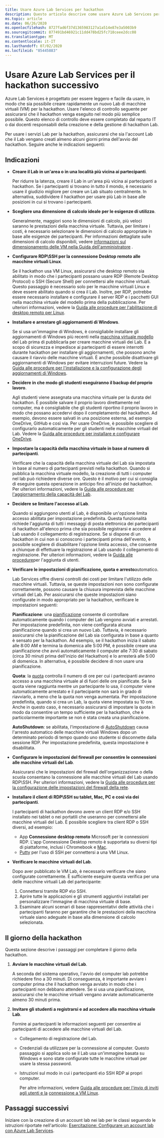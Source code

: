 ```yaml
---
title: Usare Azure Lab Services per hackathon
description: Questo articolo descrive come usare Azure Lab Services per la creazione di Lab che è possibile usare per l'esecuzione di gli hackathon.
ms.topic: article
ms.date: 06/26/2020
ms.openlocfilehash: 8727fad6f37d1365983127a1a514e87e3a5003b9
ms.sourcegitcommit: 877491bd46921c11dd478bd25fc718ceee2dcc08
ms.translationtype: MT
ms.contentlocale: it-IT
ms.lasthandoff: 07/02/2020
ms.locfileid: "85445883"
---
```

# <a name="use-azure-lab-services-for-your-next-hackathon"></a>Usare Azure Lab Services per il hackathon successivo
Azure Lab Services è progettato per essere leggero e facile da usare, in modo che sia possibile creare rapidamente un nuovo Lab di macchine virtuali (VM) per la hackathon.  Usare l'elenco di controllo seguente per assicurarsi che il hackathon venga eseguito nel modo più semplice possibile. Questo elenco di controllo deve essere completato dal reparto IT o dai docenti responsabili della creazione e della gestione di hackathon Lab. 

Per usare i servizi Lab per la hackathon, assicurarsi che sia l'account Lab che il Lab vengano creati almeno alcuni giorni prima dell'avvio del hackathon. Seguire anche le indicazioni seguenti:

## <a name="guidance"></a>Indicazioni

- **Creare il Lab in un'area o in una località più vicina ai partecipanti**. 

    Per ridurre la latenza, creare il Lab in un'area più vicina ai partecipanti a hackathon.  Se i partecipanti si trovano in tutto il mondo, è necessario usare il giudizio migliore per creare un Lab situato centralmente.  In alternativa, suddividere il hackathon per usare più Lab in base alle posizioni in cui si trovano i partecipanti.
- **Scegliere una dimensione di calcolo ideale per le esigenze di utilizzo**.

    Generalmente, maggiori sono le dimensioni di calcolo, più veloci saranno le prestazioni della macchina virtuale. Tuttavia, per limitare i costi, è necessario selezionare le dimensioni di calcolo appropriate in base alle esigenze dei partecipanti. Per informazioni dettagliate sulle dimensioni di calcolo disponibili, vedere [informazioni sul dimensionamento delle VM nella Guida dell'amministratore](administrator-guide.md#vm-sizing) .
- **Configurare RDP\SSH per la connessione Desktop remoto alle macchine virtuali Linux**.

    Se il hackathon usa VM Linux, assicurarsi che desktop remoto sia abilitato in modo che i partecipanti possano usare RDP (Remote Desktop Protocol) o SSH (Secure Shell) per connettersi alle macchine virtuali. Questo passaggio è necessario solo per le macchine virtuali Linux e deve essere abilitato quando si crea il Lab. Inoltre, per RDP, potrebbe essere necessario installare e configurare il server RDP e i pacchetti GUI nella macchina virtuale del modello prima della pubblicazione.  Per ulteriori informazioni, vedere la [Guida alle procedure per l'abilitazione di desktop remoto per Linux](how-to-enable-remote-desktop-linux.md).

- **Installare e arrestare gli aggiornamenti di Windows**. 

    Se si usa un'immagine di Windows, è consigliabile installare gli aggiornamenti di Windows più recenti nella [macchina virtuale modello](how-to-create-manage-template.md) del Lab prima di pubblicarla per creare macchine virtuali dei Lab. È a scopo di sicurezza e impedisce ai partecipanti di essere interrotti durante hackathon per installare gli aggiornamenti, che possono anche causare il riavvio delle macchine virtuali. È anche possibile disattivare gli aggiornamenti di Windows per evitare interruzioni future. Vedere la [Guida alle procedure per l'installazione e la configurazione degli aggiornamenti di Windows](how-to-prepare-windows-template.md#install-and-configure-updates).
- **Decidere in che modo gli studenti eseguiranno il backup del proprio lavoro**. 

    Agli studenti viene assegnata una macchina virtuale per la durata del hackathon. È possibile salvare il proprio lavoro direttamente nel computer, ma è consigliabile che gli studenti riportino il proprio lavoro in modo che possano accedervi dopo il completamento del hackathon. Ad esempio, devono essere salvati in una posizione esterna, ad esempio OneDrive, GitHub e così via. Per usare OneDrive, è possibile scegliere di configurarlo automaticamente per gli studenti nelle macchine virtuali del Lab. Vedere la [Guida alle procedure per installare e configurare OneDrive](how-to-prepare-windows-template.md#install-and-configure-onedrive).
- **Impostare la capacità della macchina virtuale in base al numero di partecipanti**. 

    Verificare che la capacità della macchina virtuale del Lab sia impostata in base al numero di partecipanti previsti nella hackathon. Quando si pubblica la macchina virtuale modello, la creazione di tutti i computer nel lab può richiedere diverse ore. Questo è il motivo per cui si consiglia di eseguire questa operazione in anticipo fino all'inizio del hackathon. Per ulteriori informazioni, vedere la [Guida alle procedure per l'aggiornamento della capacità del Lab](how-to-set-virtual-machine-passwords.md#update-the-lab-capacity).

- **Decidere se limitare l'accesso al Lab**. 

    Quando si aggiungono utenti al Lab, è disponibile un'opzione limita accesso abilitata per impostazione predefinita. Questa funzionalità richiede l'aggiunta di tutti i messaggi di posta elettronica dei partecipanti di hackathon all'elenco prima che sia possibile registrarsi e accedere al Lab usando il collegamento di registrazione. Se si dispone di un hackathon in cui non si conoscono i partecipanti prima dell'evento, è possibile scegliere di disabilitare l'opzione limita accesso, che consente a chiunque di effettuare la registrazione al Lab usando il collegamento di registrazione. Per ulteriori informazioni, vedere la [Guida alle procedure](how-to-configure-student-usage.md#add-users-to-a-lab)per l'aggiunta di utenti.

- **Verificare le impostazioni di pianificazione, quota e arresto**automatico. 

    Lab Services offre diversi controlli dei costi per limitare l'utilizzo delle macchine virtuali. Tuttavia, se queste impostazioni non sono configurate correttamente, possono causare la chiusura imprevista delle macchine virtuali del Lab. Per assicurarsi che queste impostazioni siano configurate in modo appropriato per la hackathon, verificare le impostazioni seguenti:

    **Pianificazione**: una [pianificazione](how-to-create-schedules.md) consente di controllare automaticamente quando i computer dei Lab vengono avviati e arrestati. Per impostazione predefinita, non viene configurata alcuna pianificazione quando si crea un nuovo Lab. Tuttavia, è necessario assicurarsi che la pianificazione del Lab sia configurata in base a quanto è sensato per la hackathon.  Ad esempio, se il hackathon inizia il sabato alle 8:00 AM e termina la domenica alle 5:00 PM, è possibile creare una pianificazione che avvii automaticamente il computer alle 7:30 di sabato (circa 30 minuti prima dell'inizio del Hackathon) e lo arresterà alle 5:00 di domenica. In alternativa, è possibile decidere di non usare una pianificazione.

    **Quota**: la [quota](how-to-configure-student-usage.md#set-quotas-for-users) controlla il numero di ore per cui i partecipanti avranno accesso a una macchina virtuale al di fuori delle ore pianificate. Se la quota viene raggiunta mentre un partecipante lo usa, il computer viene automaticamente arrestato e il partecipante non sarà in grado di riavviarlo, a meno che la quota non venga aumentata. Per impostazione predefinita, quando si crea un Lab, la quota viene impostata su 10 ore. Anche in questo caso, è necessario assicurarsi di impostare la quota in modo da consentire un tempo sufficiente per la hackathon, che è particolarmente importante se non è stata creata una pianificazione.

    **AutoShutdown**: se abilitata, l'impostazione di [AutoShutdown](how-to-enable-shutdown-disconnect.md) causa l'arresto automatico delle macchine virtuali Windows dopo un determinato periodo di tempo quando uno studente si disconnette dalla sessione RDP. Per impostazione predefinita, questa impostazione è disabilitata.

- **Configurare le impostazioni del firewall per consentire le connessioni alle macchine virtuali del Lab**. 

    Assicurarsi che le impostazioni del firewall dell'organizzazione o della scuola consentano la connessione alle macchine virtuali del Lab usando RDP\SSH. Per ulteriori informazioni, vedere la [Guida alle procedure per la configurazione delle impostazioni del firewall della rete](how-to-configure-firewall-settings.md).

- **Installare il client di RDP\SSH su tablet, Mac, PC e così via dei partecipanti**.

    I partecipanti di hackathon devono avere un client RDP e/o SSH installato nei tablet o nei portatili che useranno per connettersi alle macchine virtuali del Lab. È possibile scegliere tra client RDP o SSH diversi, ad esempio:

    - App **Connessione desktop remoto** Microsoft per le connessioni RDP. L'app Connessione Desktop remoto è supportata su diversi tipi di piattaforme, inclusi i Chromebook e [Mac](https://techcommunity.microsoft.com/t5/azure-lab-services/connecting-to-azure-lab-services-environments-on-your-macos/ba-p/1290162).
    - [Putty](https://techcommunity.microsoft.com/t5/azure-lab-services/connecting-to-azure-lab-services-environments-on-your-macos/ba-p/1290162) per l'uso di SSH per connettersi a una VM Linux.
- **Verificare le macchine virtuali del Lab**. 

    Dopo aver pubblicato le VM Lab, è necessario verificare che siano configurate correttamente. È sufficiente eseguire questa verifica per una delle macchine virtuali Lab del partecipante:

    1. Connettersi tramite RDP e\o SSH.
    2. Aprire tutte le applicazioni e gli strumenti aggiuntivi installati per personalizzare l'immagine di macchina virtuale di base.
    3. Esaminare alcuni scenari di base rappresentativi delle attività che i partecipanti faranno per garantire che le prestazioni della macchina virtuale siano adeguate in base alla dimensione di calcolo selezionata.

## <a name="on-the-day-of-hackathon"></a>Il giorno della hackathon
Questa sezione descrive i passaggi per completare il giorno della hackathon.

1. **Avviare le macchine virtuali del Lab**.

    A seconda del sistema operativo, l'avvio del computer lab potrebbe richiedere fino a 30 minuti. Di conseguenza, è importante avviare i computer prima che il hackathon venga avviato in modo che i partecipanti non debbano attendere. Se si usa una pianificazione, assicurarsi che le macchine virtuali vengano avviate automaticamente almeno 30 minuti prima.
2. **Invitare gli studenti a registrarsi e ad accedere alla macchina virtuale Lab**. 

    Fornire ai partecipanti le informazioni seguenti per consentire ai partecipanti di accedere alle macchine virtuali del Lab. 

    - Collegamento di registrazione del Lab. 
    - Credenziali da utilizzare per la connessione al computer. Questo passaggio si applica solo se il Lab usa un'immagine basata su Windows e sono state configurate tutte le macchine virtuali per usare la stessa password.
    - Istruzioni sul modo in cui i partecipanti e\o SSH RDP ai propri computer.

        Per altre informazioni, vedere [Guida alle procedure per l'invio di inviti agli utenti e la](how-to-configure-student-usage.md?branch=master#send-invitations-to-users) [connessione a VM Linux](how-to-use-remote-desktop-linux-student.md?branch=master). 

## <a name="next-steps"></a>Passaggi successivi
Iniziare con la creazione di un account lab nei lab per le classi seguendo le istruzioni riportate nell'articolo: [Esercitazione: Configurare un account lab con Azure Lab Services](tutorial-setup-lab-account.md).